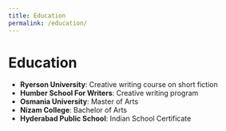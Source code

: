 ```yaml
---
title: Education
permalink: /education/
---
```


# Education

- **Ryerson University**: Creative writing course on short fiction  
- **Humber School For Writers**: Creative writing program  
- **Osmania University**: Master of Arts  
- **Nizam College**: Bachelor of Arts  
- **Hyderabad Public School**: Indian School Certificate  